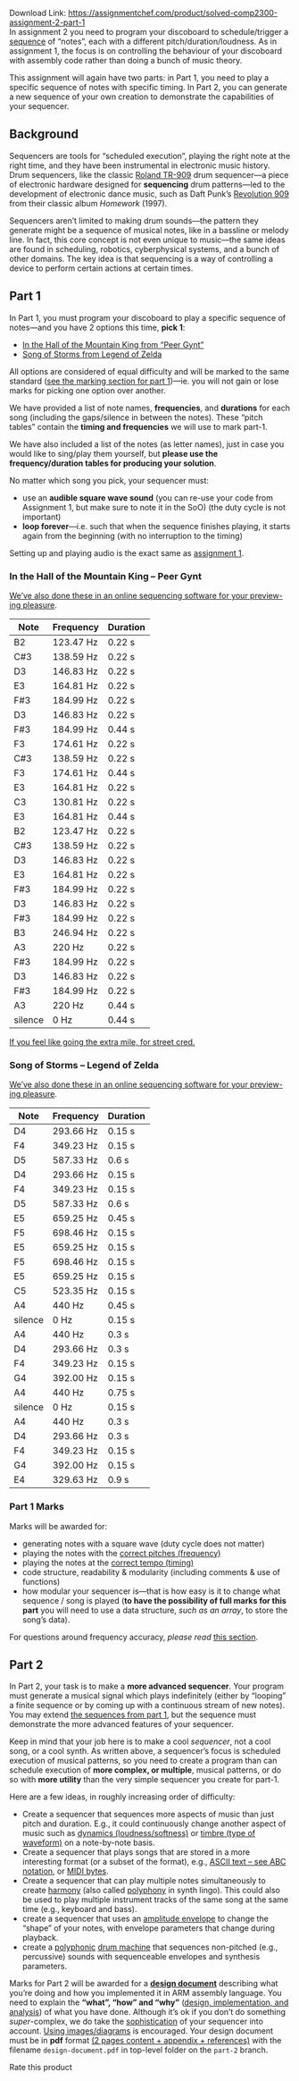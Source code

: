Download Link: https://assignmentchef.com/product/solved-comp2300-assignment-2-part-1
<br>
In assignment 2 you need to program your discoboard to schedule/trigger a <a class="acton-tabs-link-processed" href="https://en.wikipedia.org/wiki/Music_sequencer">sequence</a> of “notes”, each with a different pitch/duration/loudness. As in assignment 1, the focus is on controlling the behaviour of your discoboard with assembly code rather than doing a bunch of music theory.

This assignment will again have two parts: in Part 1, you need to play a specific sequence of notes with specific timing. In Part 2, you can generate a new sequence of your own creation to demonstrate the capabilities of your sequencer.

<h2 id="background">Background</h2>

Sequencers are tools for “scheduled execution”, playing the right note at the right time, and they have been instrumental in electronic music history. Drum sequencers, like the classic <a class="acton-tabs-link-processed" href="https://en.wikipedia.org/wiki/Roland_TR-909">Roland TR-909</a> drum sequencer—a piece of electronic hardware designed for <strong>sequencing</strong> drum patterns—led to the development of electronic dance music, such as Daft Punk’s <a class="acton-tabs-link-processed" href="https://youtu.be/uURB-vo9rZ4">Revolution 909</a> from their classic album <em>Homework</em> (1997).

Sequencers aren’t limited to making drum sounds—the pattern they generate might be a sequence of musical notes, like in a bassline or melody line. In fact, this core concept is not even unique to music—the same ideas are found in scheduling, robotics, cyberphysical systems, and a bunch of other domains. The key idea is that sequencing is a way of controlling a device to perform certain actions at certain times.

<h2 id="part-1">Part 1</h2>

In Part 1, you must program your discoboard to play a specific sequence of notes—and you have 2 options this time, <strong>pick 1</strong>:

<ul>

 <li><a class="acton-tabs-link-processed" href="https://cs.anu.edu.au/courses/comp2300/deliverables/02-sequencer/#hotmk">In the Hall of the Mountain King from “Peer Gynt”</a></li>

 <li><a class="acton-tabs-link-processed" href="https://cs.anu.edu.au/courses/comp2300/deliverables/02-sequencer/#sos-loz">Song of Storms from Legend of Zelda</a></li>

</ul>

All options are considered of equal difficulty and will be marked to the same standard (<a class="acton-tabs-link-processed" href="https://cs.anu.edu.au/courses/comp2300/deliverables/02-sequencer/#part-1-marks">see the marking section for part 1</a>)—ie. you will not gain or lose marks for picking one option over another.

We have provided a list of note names, <strong>frequencies</strong>, and <strong>durations</strong> for each song (including the gaps/silence in between the notes). These “pitch tables” contain the <strong>timing and frequencies</strong> we will use to mark part-1.

We have also included a list of the notes (as letter names), just in case you would like to sing/play them yourself, but <strong>please use the frequency/duration tables for producing your solution</strong>.

No matter which song you pick, your sequencer must:

<ul>

 <li>use an <strong>audible square wave sound</strong> (you can re-use your code from Assignment 1, but make sure to note it in the SoO) (the duty cycle is not important)</li>

 <li><strong>loop forever</strong>—i.e. such that when the sequence finishes playing, it starts again from the beginning (with no interruption to the timing)</li>

</ul>

Setting up and playing audio is the exact same as <a class="acton-tabs-link-processed" href="https://cs.anu.edu.au/courses/comp2300/deliverables/01-synth/">assignment 1</a>.

<h3 id="hotmk">In the Hall of the Mountain King – Peer Gynt</h3>

<a class="acton-tabs-link-processed" href="https://onlinesequencer.net/2007067">We’ve also done these in an online sequencing software for your preview-ing pleasure</a>.

<table id="note-table">

 <thead>

  <tr>

   <th>Note</th>

   <th>Frequency</th>

   <th>Duration</th>

  </tr>

 </thead>

 <tbody>

  <tr>

   <td>B2</td>

   <td>123.47 Hz</td>

   <td>0.22 s</td>

  </tr>

  <tr>

   <td>C#3</td>

   <td>138.59 Hz</td>

   <td>0.22 s</td>

  </tr>

  <tr>

   <td>D3</td>

   <td>146.83 Hz</td>

   <td>0.22 s</td>

  </tr>

  <tr>

   <td>E3</td>

   <td>164.81 Hz</td>

   <td>0.22 s</td>

  </tr>

  <tr>

   <td>F#3</td>

   <td>184.99 Hz</td>

   <td>0.22 s</td>

  </tr>

  <tr>

   <td>D3</td>

   <td>146.83 Hz</td>

   <td>0.22 s</td>

  </tr>

  <tr>

   <td>F#3</td>

   <td>184.99 Hz</td>

   <td>0.44 s</td>

  </tr>

  <tr>

   <td>F3</td>

   <td>174.61 Hz</td>

   <td>0.22 s</td>

  </tr>

  <tr>

   <td>C#3</td>

   <td>138.59 Hz</td>

   <td>0.22 s</td>

  </tr>

  <tr>

   <td>F3</td>

   <td>174.61 Hz</td>

   <td>0.44 s</td>

  </tr>

  <tr>

   <td>E3</td>

   <td>164.81 Hz</td>

   <td>0.22 s</td>

  </tr>

  <tr>

   <td>C3</td>

   <td>130.81 Hz</td>

   <td>0.22 s</td>

  </tr>

  <tr>

   <td>E3</td>

   <td>164.81 Hz</td>

   <td>0.44 s</td>

  </tr>

  <tr>

   <td>B2</td>

   <td>123.47 Hz</td>

   <td>0.22 s</td>

  </tr>

  <tr>

   <td>C#3</td>

   <td>138.59 Hz</td>

   <td>0.22 s</td>

  </tr>

  <tr>

   <td>D3</td>

   <td>146.83 Hz</td>

   <td>0.22 s</td>

  </tr>

  <tr>

   <td>E3</td>

   <td>164.81 Hz</td>

   <td>0.22 s</td>

  </tr>

  <tr>

   <td>F#3</td>

   <td>184.99 Hz</td>

   <td>0.22 s</td>

  </tr>

  <tr>

   <td>D3</td>

   <td>146.83 Hz</td>

   <td>0.22 s</td>

  </tr>

  <tr>

   <td>F#3</td>

   <td>184.99 Hz</td>

   <td>0.22 s</td>

  </tr>

  <tr>

   <td>B3</td>

   <td>246.94 Hz</td>

   <td>0.22 s</td>

  </tr>

  <tr>

   <td>A3</td>

   <td>220 Hz</td>

   <td>0.22 s</td>

  </tr>

  <tr>

   <td>F#3</td>

   <td>184.99 Hz</td>

   <td>0.22 s</td>

  </tr>

  <tr>

   <td>D3</td>

   <td>146.83 Hz</td>

   <td>0.22 s</td>

  </tr>

  <tr>

   <td>F#3</td>

   <td>184.99 Hz</td>

   <td>0.22 s</td>

  </tr>

  <tr>

   <td>A3</td>

   <td>220 Hz</td>

   <td>0.44 s</td>

  </tr>

  <tr>

   <td>silence</td>

   <td>0 Hz</td>

   <td>0.44 s</td>

  </tr>

 </tbody>

</table>

<a class="acton-tabs-link-processed" href="https://cs.anu.edu.au/courses/comp2300/deliverables/02-sequencer/#a-backing-track-for-in-the-hall-of-the-mountain-king">If you feel like going the extra mile, for street cred.</a>

<h3 id="sos-loz">Song of Storms – Legend of Zelda</h3>

<a class="acton-tabs-link-processed" href="http://onlinesequencer.net/1999846">We’ve also done these in an online sequencing software for your preview-ing pleasure</a>.

<table id="note-table">

 <thead>

  <tr>

   <th>Note</th>

   <th>Frequency</th>

   <th>Duration</th>

  </tr>

 </thead>

 <tbody>

  <tr>

   <td>D4</td>

   <td>293.66 Hz</td>

   <td>0.15 s</td>

  </tr>

  <tr>

   <td>F4</td>

   <td>349.23 Hz</td>

   <td>0.15 s</td>

  </tr>

  <tr>

   <td>D5</td>

   <td>587.33 Hz</td>

   <td>0.6 s</td>

  </tr>

  <tr>

   <td>D4</td>

   <td>293.66 Hz</td>

   <td>0.15 s</td>

  </tr>

  <tr>

   <td>F4</td>

   <td>349.23 Hz</td>

   <td>0.15 s</td>

  </tr>

  <tr>

   <td>D5</td>

   <td>587.33 Hz</td>

   <td>0.6 s</td>

  </tr>

  <tr>

   <td>E5</td>

   <td>659.25 Hz</td>

   <td>0.45 s</td>

  </tr>

  <tr>

   <td>F5</td>

   <td>698.46 Hz</td>

   <td>0.15 s</td>

  </tr>

  <tr>

   <td>E5</td>

   <td>659.25 Hz</td>

   <td>0.15 s</td>

  </tr>

  <tr>

   <td>F5</td>

   <td>698.46 Hz</td>

   <td>0.15 s</td>

  </tr>

  <tr>

   <td>E5</td>

   <td>659.25 Hz</td>

   <td>0.15 s</td>

  </tr>

  <tr>

   <td>C5</td>

   <td>523.35 Hz</td>

   <td>0.15 s</td>

  </tr>

  <tr>

   <td>A4</td>

   <td>440 Hz</td>

   <td>0.45 s</td>

  </tr>

  <tr>

   <td>silence</td>

   <td>0 Hz</td>

   <td>0.15 s</td>

  </tr>

  <tr>

   <td>A4</td>

   <td>440 Hz</td>

   <td>0.3 s</td>

  </tr>

  <tr>

   <td>D4</td>

   <td>293.66 Hz</td>

   <td>0.3 s</td>

  </tr>

  <tr>

   <td>F4</td>

   <td>349.23 Hz</td>

   <td>0.15 s</td>

  </tr>

  <tr>

   <td>G4</td>

   <td>392.00 Hz</td>

   <td>0.15 s</td>

  </tr>

  <tr>

   <td>A4</td>

   <td>440 Hz</td>

   <td>0.75 s</td>

  </tr>

  <tr>

   <td>silence</td>

   <td>0 Hz</td>

   <td>0.15 s</td>

  </tr>

  <tr>

   <td>A4</td>

   <td>440 Hz</td>

   <td>0.3 s</td>

  </tr>

  <tr>

   <td>D4</td>

   <td>293.66 Hz</td>

   <td>0.3 s</td>

  </tr>

  <tr>

   <td>F4</td>

   <td>349.23 Hz</td>

   <td>0.15 s</td>

  </tr>

  <tr>

   <td>G4</td>

   <td>392.00 Hz</td>

   <td>0.15 s</td>

  </tr>

  <tr>

   <td>E4</td>

   <td>329.63 Hz</td>

   <td>0.9 s</td>

  </tr>

 </tbody>

</table>

<h3 id="part-1-marks">Part 1 Marks</h3>

Marks will be awarded for:

<ul>

 <li>generating notes with a square wave (duty cycle does not matter)</li>

 <li>playing the notes with the <a class="acton-tabs-link-processed" href="https://cs.anu.edu.au/courses/comp2300/deliverables/02-sequencer/#exact-timing-frequency">correct pitches (frequency)</a></li>

 <li>playing the notes at the <a class="acton-tabs-link-processed" href="https://cs.anu.edu.au/courses/comp2300/deliverables/02-sequencer/#exact-timing-frequency">correct tempo (timing)</a></li>

 <li>code structure, readability &amp; modularity (including comments &amp; use of functions)</li>

 <li>how modular your sequencer is—that is how easy is it to change what sequence / song is played (<strong>to have the possibility of full marks for this part</strong> you will need to use a data structure, <em>such as an array</em>, to store the song’s data).</li>

</ul>

For questions around frequency accuracy, <em>please read</em> <a class="acton-tabs-link-processed" href="https://cs.anu.edu.au/courses/comp2300/deliverables/02-sequencer/#how-close">this section</a>.

<h2 id="part-2">Part 2</h2>

In Part 2, your task is to make a <strong>more advanced sequencer</strong>. Your program must generate a musical signal which plays indefinitely (either by “looping” a finite sequence or by coming up with a continuous stream of new notes). You may extend <a class="acton-tabs-link-processed" href="https://cs.anu.edu.au/courses/comp2300/deliverables/02-sequencer/#reusing-part-1">the sequences from part 1</a>, but the sequence must demonstrate the more advanced features of your sequencer.

Keep in mind that your job here is to make a cool <em>sequencer</em>, not a cool song, or a cool synth. As written above, a sequencer’s focus is scheduled execution of musical patterns, so you need to create a program than can schedule execution of <strong>more complex, or multiple</strong>, musical patterns, or do so with <strong>more utility</strong> than the very simple sequencer you create for part-1.

Here are a few ideas, in roughly increasing order of difficulty:

<ul>

 <li>Create a sequencer that sequences more aspects of music than just pitch and duration. E.g., it could continuously change another aspect of music such as <a class="acton-tabs-link-processed" href="https://en.wikipedia.org/wiki/Dynamics_(music)">dynamics (loudness/softness)</a> or <a class="acton-tabs-link-processed" href="https://en.wikipedia.org/wiki/Timbre">timbre (type of waveform)</a> on a note-by-note basis.</li>

 <li>Create a sequencer that plays songs that are stored in a more interesting format (or a subset of the format), e.g., <a class="acton-tabs-link-processed" href="https://en.wikipedia.org/wiki/ABC_notation">ASCII text – see ABC notation</a>, or <a class="acton-tabs-link-processed" href="https://en.wikipedia.org/wiki/MIDI">MIDI bytes</a>.</li>

 <li>Create a sequencer that can play multiple notes simultaneously to create <a class="acton-tabs-link-processed" href="https://en.wikipedia.org/wiki/Harmony">harmony</a> (also called <a class="acton-tabs-link-processed" href="https://en.wikipedia.org/wiki/Polyphony_and_monophony_in_instruments#Synthesizer">polyphony</a> in synth lingo). This could also be used to play multiple instrument tracks of the same song at the same time (e.g., keyboard and bass).</li>

 <li>create a sequencer that uses an <a class="acton-tabs-link-processed" href="https://en.wikipedia.org/wiki/Envelope_(music)#ADSR">amplitude envelope</a> to change the “shape” of your notes, with envelope parameters that change during playback.</li>

 <li>create a <a class="acton-tabs-link-processed" href="https://en.wikipedia.org/wiki/Polyphony_and_monophony_in_instruments#Synthesizer">polyphonic</a> <a class="acton-tabs-link-processed" href="https://en.wikipedia.org/wiki/Drum_machine">drum machine</a> that sequences non-pitched (e.g., percussive) sounds with sequenceable envelopes and synthesis parameters.</li>

</ul>

Marks for Part 2 will be awarded for a <a class="acton-tabs-link-processed" href="https://cs.anu.edu.au/courses/comp2300/resources/design-document/"><strong>design document</strong></a> describing what you’re doing and how you implemented it in ARM assembly language. You need to explain the <strong>“what”, “how” and “why”</strong> (<a class="acton-tabs-link-processed" href="https://cs.anu.edu.au/courses/comp2300/resources/design-document/">design, implementation, and analysis</a>) of what you have done. Although it’s ok if you don’t do something <em>super</em>-complex, we do take the <a class="acton-tabs-link-processed" href="https://cs.anu.edu.au/courses/comp2300/resources/faq/#ambition">sophistication</a> of your sequencer into account. <a class="acton-tabs-link-processed" href="https://cs.anu.edu.au/courses/comp2300/resources/faq/#images-in-dd">Using images/diagrams</a> is encouraged. Your design document must be in <strong>pdf</strong> format <a class="acton-tabs-link-processed" href="https://cs.anu.edu.au/courses/comp2300/resources/faq/#can-my-design-document-be-longer-than-two-pages">(2 pages content + appendix + references)</a> with the filename <code>design-document.pdf</code> in top-level folder on the <code>part-2</code> branch.

<span class="kksr-muted">Rate this product</span>

<iframe frameborder="0" allowfullscreen data-mce-fragment="1" data-src="https://www.youtube.com/embed/4nMUr8Rt2AI" class="lazyload" src="data:image/gif;base64,R0lGODlhAQABAAAAACH5BAEKAAEALAAAAAABAAEAAAICTAEAOw=="></iframe>